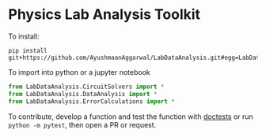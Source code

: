 # Physics Lab Analysis Toolkit

To install:
```Sh
pip install git+https://github.com/AyushmaanAggarwal/LabDataAnalysis.git#egg=LabDataAnalysis
```

To import into python or a jupyter notebook

```Python
from LabDataAnalysis.CircuitSolvers import *
from LabDataAnalysis.DataAnalysis import *
from LabDataAnalysis.ErrorCalculations import *
```

To contribute, develop a function and test the function with [doctests](https://docs.python.org/3/library/doctest.html) or run `python -m pytest`, then open a PR or request.
